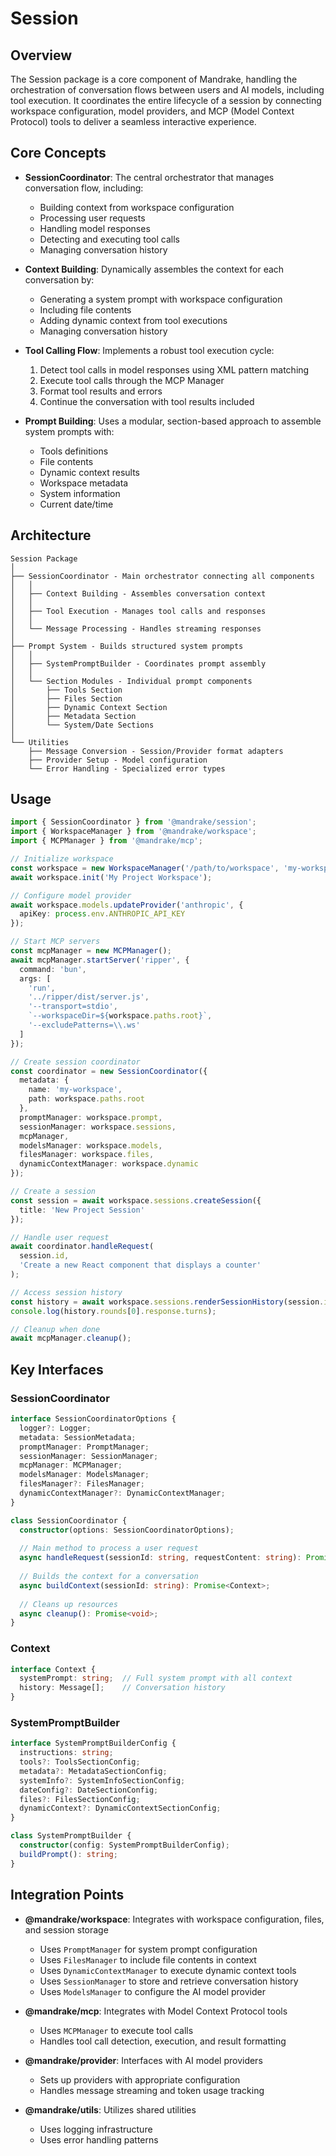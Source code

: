 # Session

## Overview
The Session package is a core component of Mandrake, handling the orchestration of conversation flows between users and AI models, including tool execution. It coordinates the entire lifecycle of a session by connecting workspace configuration, model providers, and MCP (Model Context Protocol) tools to deliver a seamless interactive experience.

## Core Concepts

- **SessionCoordinator**: The central orchestrator that manages conversation flow, including:
  - Building context from workspace configuration
  - Processing user requests
  - Handling model responses
  - Detecting and executing tool calls
  - Managing conversation history

- **Context Building**: Dynamically assembles the context for each conversation by:
  - Generating a system prompt with workspace configuration
  - Including file contents
  - Adding dynamic context from tool executions
  - Managing conversation history

- **Tool Calling Flow**: Implements a robust tool execution cycle:
  1. Detect tool calls in model responses using XML pattern matching
  2. Execute tool calls through the MCP Manager
  3. Format tool results and errors
  4. Continue the conversation with tool results included

- **Prompt Building**: Uses a modular, section-based approach to assemble system prompts with:
  - Tools definitions
  - File contents
  - Dynamic context results
  - Workspace metadata
  - System information
  - Current date/time

## Architecture

```
Session Package
│
├── SessionCoordinator - Main orchestrator connecting all components
│   │
│   ├── Context Building - Assembles conversation context
│   │
│   ├── Tool Execution - Manages tool calls and responses 
│   │
│   └── Message Processing - Handles streaming responses
│
├── Prompt System - Builds structured system prompts
│   │
│   ├── SystemPromptBuilder - Coordinates prompt assembly
│   │
│   └── Section Modules - Individual prompt components
│       ├── Tools Section
│       ├── Files Section
│       ├── Dynamic Context Section
│       ├── Metadata Section
│       └── System/Date Sections
│
└── Utilities
    ├── Message Conversion - Session/Provider format adapters
    ├── Provider Setup - Model configuration
    └── Error Handling - Specialized error types
```

## Usage

```typescript
import { SessionCoordinator } from '@mandrake/session';
import { WorkspaceManager } from '@mandrake/workspace';
import { MCPManager } from '@mandrake/mcp';

// Initialize workspace
const workspace = new WorkspaceManager('/path/to/workspace', 'my-workspace');
await workspace.init('My Project Workspace');

// Configure model provider
await workspace.models.updateProvider('anthropic', {
  apiKey: process.env.ANTHROPIC_API_KEY
});

// Start MCP servers
const mcpManager = new MCPManager();
await mcpManager.startServer('ripper', {
  command: 'bun',
  args: [
    'run',
    '../ripper/dist/server.js',
    '--transport=stdio',
    `--workspaceDir=${workspace.paths.root}`,
    '--excludePatterns=\\.ws'
  ]
});

// Create session coordinator
const coordinator = new SessionCoordinator({
  metadata: {
    name: 'my-workspace',
    path: workspace.paths.root
  },
  promptManager: workspace.prompt,
  sessionManager: workspace.sessions,
  mcpManager,
  modelsManager: workspace.models,
  filesManager: workspace.files,
  dynamicContextManager: workspace.dynamic
});

// Create a session
const session = await workspace.sessions.createSession({
  title: 'New Project Session'
});

// Handle user request
await coordinator.handleRequest(
  session.id,
  'Create a new React component that displays a counter'
);

// Access session history
const history = await workspace.sessions.renderSessionHistory(session.id);
console.log(history.rounds[0].response.turns);

// Cleanup when done
await mcpManager.cleanup();
```

## Key Interfaces

### SessionCoordinator

```typescript
interface SessionCoordinatorOptions {
  logger?: Logger;
  metadata: SessionMetadata;
  promptManager: PromptManager;
  sessionManager: SessionManager;
  mcpManager: MCPManager;
  modelsManager: ModelsManager;
  filesManager?: FilesManager;
  dynamicContextManager?: DynamicContextManager;
}

class SessionCoordinator {
  constructor(options: SessionCoordinatorOptions);
  
  // Main method to process a user request
  async handleRequest(sessionId: string, requestContent: string): Promise<void>;
  
  // Builds the context for a conversation
  async buildContext(sessionId: string): Promise<Context>;
  
  // Cleans up resources
  async cleanup(): Promise<void>;
}
```

### Context

```typescript
interface Context {
  systemPrompt: string;  // Full system prompt with all context
  history: Message[];    // Conversation history
}
```

### SystemPromptBuilder

```typescript
interface SystemPromptBuilderConfig {
  instructions: string;
  tools?: ToolsSectionConfig;
  metadata?: MetadataSectionConfig;
  systemInfo?: SystemInfoSectionConfig;
  dateConfig?: DateSectionConfig;
  files?: FilesSectionConfig;
  dynamicContext?: DynamicContextSectionConfig;
}

class SystemPromptBuilder {
  constructor(config: SystemPromptBuilderConfig);
  buildPrompt(): string;
}
```

## Integration Points

- **@mandrake/workspace**: Integrates with workspace configuration, files, and session storage
  - Uses `PromptManager` for system prompt configuration
  - Uses `FilesManager` to include file contents in context
  - Uses `DynamicContextManager` to execute dynamic context tools
  - Uses `SessionManager` to store and retrieve conversation history
  - Uses `ModelsManager` to configure the AI model provider

- **@mandrake/mcp**: Integrates with Model Context Protocol tools
  - Uses `MCPManager` to execute tool calls
  - Handles tool call detection, execution, and result formatting

- **@mandrake/provider**: Interfaces with AI model providers
  - Sets up providers with appropriate configuration
  - Handles message streaming and token usage tracking

- **@mandrake/utils**: Utilizes shared utilities
  - Uses logging infrastructure
  - Uses error handling patterns
